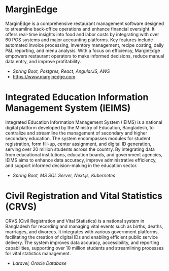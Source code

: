 # MarginEdge
MarginEdge is a comprehensive restaurant management software designed to streamline back-office operations and enhance financial oversight. It offers real-time insights into food and labor costs by integrating with over 60 POS systems and major accounting platforms. Key features include automated invoice processing, inventory management, recipe costing, daily P&L reporting, and menu analysis. With a focus on efficiency, MarginEdge empowers restaurant operators to make informed decisions, reduce manual data entry, and improve profitability.
- *Spring Boot, Postgres, React, AngularJS, AWS*
- https://www.marginedge.com

# Integrated Education Information Management System (IEIMS)
Integrated Education Information Management System (IEIMS) is a national digital platform developed by the Ministry of Education, Bangladesh, to centralize and streamline the management of secondary and higher secondary education. The system encompasses modules for student registration, form fill-up, center assignment, and digital ID generation, serving over 20 million students across the country. By integrating data from educational institutions, education boards, and government agencies, IEIMS aims to enhance data accuracy, improve administrative efficiency, and support informed decision-making in the education sector.
- *Spring Boot, MS SQL Server, Next.js, Kubernetes*

# Civil Registration and Vital Statistics (CRVS)
CRVS (Civil Registration and Vital Statistics) is a national system in Bangladesh for recording and managing vital events such as births, deaths, marriages, and divorces. It integrates with various government platforms, facilitating the creation of digital IDs and enabling efficient public service delivery. The system improves data accuracy, accessibility, and reporting capabilities, supporting over 10 million students and streamlining processes for vital statistics management.
- *Laravel, Oracle Database*